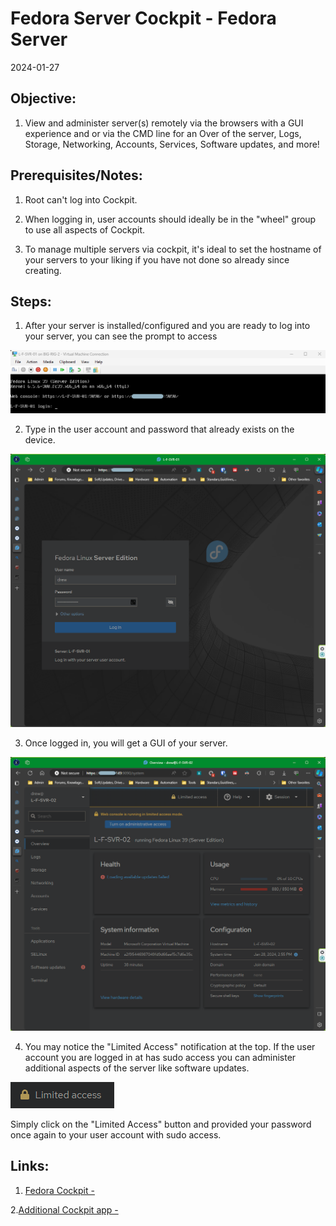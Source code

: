 # Fedora Server Cockpit - Fedora Server

2024-01-27

## Objective:

1. View and administer server(s) remotely via the browsers with a GUI experience and or via the CMD line for an Over of the server, Logs, Storage, Networking, Accounts, Services, Software updates, and more!

## Prerequisites/Notes:

1. Root can't log into Cockpit.
	
2. When logging in, user accounts should ideally be in the "wheel" group to use all aspects of Cockpit.
	
3. To manage multiple servers via cockpit, it's ideal to set the hostname of your servers to your liking if you have not done so already since creating.
	
## Steps:

1. After your server is installed/configured and you are ready to log into your server, you can see the prompt to access
	
![Alt text](https://github.com/XXLMandalorian013/Docs-OS-Public/blob/main/Fedora/Cockpit/Setup%20-%20Fedora%20Server%20Cockpit/images/s1.png)	
	
2. Type in the user account and password that already exists on the device.
	
![Alt text](https://github.com/XXLMandalorian013/Docs-OS-Public/blob/main/Fedora/Cockpit/Setup%20-%20Fedora%20Server%20Cockpit/images/s2.png)	
	
3. Once logged in, you will get a GUI of your server.
	
![Alt text](https://github.com/XXLMandalorian013/Docs-OS-Public/blob/main/Fedora/Cockpit/Setup%20-%20Fedora%20Server%20Cockpit/images/s3.png)	
	
4. You may notice the "Limited Access" notification at the top. If the user account you are logged in at has sudo access you can administer additional aspects of the server like software updates.
	
![Alt text](https://github.com/XXLMandalorian013/Docs-OS-Public/blob/main/Fedora/Cockpit/Setup%20-%20Fedora%20Server%20Cockpit/images/s4.png)	
	
Simply click on the "Limited Access" button and provided your password once again to your user account with sudo access.

## Links:

1. [Fedora Cockpit -](https://cockpit-project.org/running.html#fedora)
	
2.[Additional Cockpit app -](https://cockpit-project.org/applications.html)

